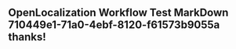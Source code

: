 <properties
ms.topic="hero-topic"
ms.test1="hero-topic"
ms.test2="test"/>


## OpenLocalization Workflow Test MarkDown 710449e1-71a0-4ebf-8120-f61573b9055a thanks!



<!--HONumber=Aug16_HO4-->


